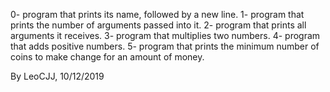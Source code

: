 0- program that prints its name, followed by a new line.
1- program that prints the number of arguments passed into it.
2- program that prints all arguments it receives.
3- program that multiplies two numbers.
4- program that adds positive numbers.
5- program that prints the minimum number of coins to make change for an amount of money.

By LeoCJJ, 10/12/2019